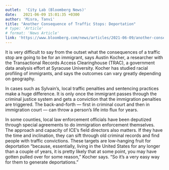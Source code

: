 ```yaml
---
outlet:  'City Lab (Bloomberg News)'
date:   2021-06-09 15:01:35 +0300
author: 'Misra, Tanvi'
title: "Another Consequence of Traffic Stops: Deportation"
# type: 'Article'
# format: 'News Article'
link: 'https://www.bloomberg.com/news/articles/2021-06-09/another-consequence-of-traffic-stops-deportation'
---
```

It is very difficult to say from the outset what the consequences of a traffic stop are going to be for an immigrant, says Austin Kocher, a researcher with the Transactional Records Access Clearinghouse (TRAC), a government data analysis effort at Syracuse University. Kocher has studied racial profiling of immigrants, and says the outcomes can vary greatly depending on geography. 

In cases such as Sylvain’s, local traffic penalties and sentencing practices make a huge difference. It is only once the immigrant passes through the criminal justice system and gets a conviction that the immigration penalties are triggered. The back-and-forth — first in criminal court and then in immigration court — can throw a person’s life into flux for years.

In some counties, local law enforcement officials have been deputized through special agreements to do immigration enforcement themselves. The approach and capacity of ICE’s field directors also matters. If they have the time and inclination, they can sift through old criminal records and find people with traffic convictions. These targets are low-hanging fruit for deportation “because, essentially, living in the United States for any longer than a couple of years, it is pretty likely that at some point, you may have gotten pulled over for some reason,” Kocher says. “So it’s a very easy way for them to generate deportations.”
